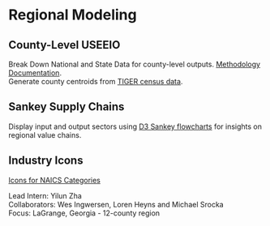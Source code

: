 # Regional Modeling

## County-Level USEEIO

Break Down National and State Data for county-level outputs. [Methodology Documentation](../about/api/).   
Generate county centroids from [TIGER census data](https://github.com/GeorgiaData/community/tree/master/info/rstudio).

## Sankey Supply Chains

Display input and output sectors using [D3 Sankey flowcharts](../../community/start/charts/) 
for insights on regional value chains.   

## Industry Icons

[Icons for NAICS Categories](../../community/start/dataset/icons/)


<!--
	[Mermaid diagrams using Markdown](https://medium.com/better-programming/mermaid-create-charts-and-diagrams-with-markdown-88a9e639ab14) - possible alternative to draw.io for [LCA tool ecosystem](../about/data)
([source](https://app.diagrams.net/#G1Qy0ap5p1wzmG1w2Chm2Gv2Ysa-g6_60A))

	[LCA tool ecosystem](https://bitbucket.org/epalca/lca_tool_ecosystem/src/master/figures/LCA%20Tool%20Ecosystem.drawio)


	Clean looking Flow Overview chart for app dev
	https://github.com/Path-Check/covid-safe-paths/blob/develop/docs/Private_Kit_Diagram.png

	Nice Value Added (VADD) charts:
	https://www.du.edu/ifs/help/understand/economics/flowcharts/index.html
	https://www.du.edu/ifs/help/understand/economics/flowcharts/value.html

	Icons with Vue: https://vuetifyjs.com/en/customization/icons/
-->



Lead Intern: Yilun Zha  
Collaborators: Wes Ingwersen, Loren Heyns and Michael Srocka  
Focus: LaGrange, Georgia - 12-county region  